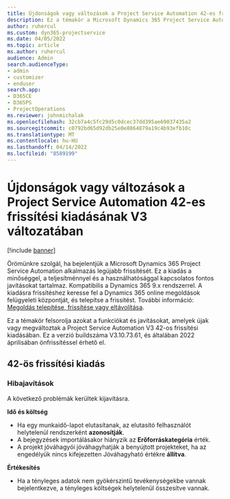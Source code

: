 ```yaml
---
title: Újdonságok vagy változások a Project Service Automation 42-es frissítési kiadásának V3 változatában
description: Ez a témakör a Microsoft Dynamics 365 Project Service Automation Update Release 42, V3 verzióban elérhető funkciókat és javításokat sorolja fel.
author: ruhercul
ms.custom: dyn365-projectservice
ms.date: 04/05/2022
ms.topic: article
ms.author: ruhercul
audience: Admin
search.audienceType:
- admin
- customizer
- enduser
search.app:
- D365CE
- D365PS
- ProjectOperations
ms.reviewer: johnmichalak
ms.openlocfilehash: 32cb7a4c5fc29d5c0dcec37dd395ae69037435a2
ms.sourcegitcommit: c0792bd65d92db25e0e8864879a19c4b93efb10c
ms.translationtype: MT
ms.contentlocale: hu-HU
ms.lasthandoff: 04/14/2022
ms.locfileid: "8589199"
---
```

# <a name="whats-new-or-changed-in-project-service-automation-update-release-42-v3"></a>Újdonságok vagy változások a Project Service Automation 42-es frissítési kiadásának V3 változatában

[!include [banner](../includes/psa-now-project-operations.md)]

Örömünkre szolgál, ha bejelentjük a Microsoft Dynamics 365 Project Service Automation alkalmazás legújabb frissítését. Ez a kiadás a minőséggel, a teljesítménnyel és a használhatósággal kapcsolatos fontos javításokat tartalmaz. Kompatibilis a Dynamics 365 9.x rendszerrel. A kiadásra frissítéshez keresse fel a Dynamics 365 online megoldások felügyeleti központját, és telepítse a frissítést. További információ: [Megoldás telepítése, frissítése vagy eltávolítása](/power-platform/admin/install-remove-preferred-solution).

Ez a témakör felsorolja azokat a funkciókat és javításokat, amelyek újak vagy megváltoztak a Project Service Automation V3 42-os frissítési kiadásában. Ez a verzió buildszáma V3.10.73.61, és általában 2022 áprilisában önfrissítéssel érhető el.

## <a name="update-release-42"></a>42-ös frissítési kiadás

### <a name="bug-fixes"></a>Hibajavítások

A következő problémák kerültek kijavításra.

**Idő és költség**

- Ha egy munkaidő-lapot elutasítanak, az elutasító felhasználót helytelenül rendszerként **azonosítják**.
- A bejegyzések importálásakor hiányzik az **Erőforráskategória** érték.
- A projekt jóváhagyói jóváhagyhatják a benyújtott projekteket, ha az engedélyük nincs kifejezetten Jóváhagyható értékre **állítva**.

**Értékesítés**

- Ha a tényleges adatok nem gyökérszintű tevékenységekbe vannak bejelentkezve, a tényleges költségek helytelenül összesítve vannak.
